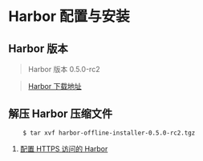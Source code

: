 # Harbor 配置与安装

## Harbor 版本
> Harbor 版本 0.5.0-rc2

> [Harbor 下载地址](https://github.com/vmware/harbor/releases)

## 解压 Harbor 压缩文件
```
    $ tar xvf harbor-offline-installer-0.5.0-rc2.tgz  
```

1. [配置 HTTPS 访问的 Harbor](configure_https.md "配置 HTTPS 访问的 Harbor")